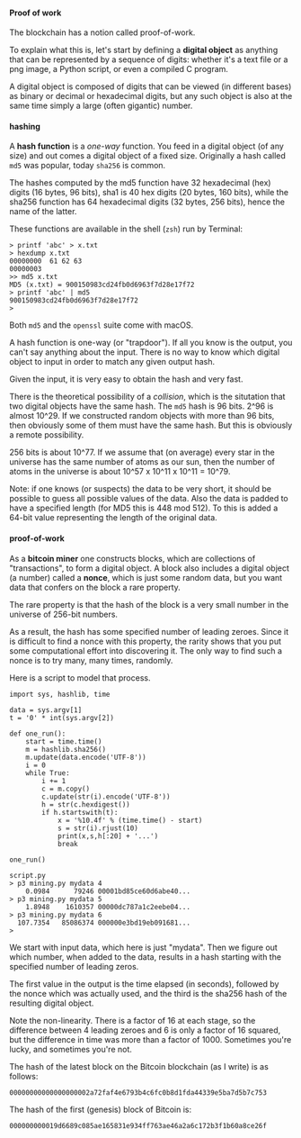 #### Proof of work

The blockchain has a notion called proof-of-work.

To explain what this is, let's start by defining a **digital object** as anything that can be represented by a sequence of digits:  whether it's a text file or a png image, a Python script, or even a compiled C program.

A digital object is composed of digits that can be viewed (in different bases) as binary or decimal or hexadecimal digits, but any such object is also at the same time simply a large (often gigantic) number.

#### hashing

A **hash function** is a *one-way* function.  You feed in a digital object (of any size) and out comes a digital object of a fixed size.  Originally a hash called `md5` was popular, today `sha256` is common.

The hashes computed by the md5 function have 32 hexadecimal (hex) digits (16 bytes, 96 bits), sha1 is 40 hex digits (20 bytes, 160 bits), while the sha256 function has 64 hexadecimal digits (32 bytes, 256 bits), hence the name of the latter.

These functions are available in the shell (`zsh`) run by Terminal:

```
> printf 'abc' > x.txt
> hexdump x.txt
00000000  61 62 63                                          
00000003
>> md5 x.txt
MD5 (x.txt) = 900150983cd24fb0d6963f7d28e17f72
> printf 'abc' | md5  
900150983cd24fb0d6963f7d28e17f72
>
```

Both `md5` and the `openssl` suite come with macOS.

A hash function is one-way (or "trapdoor").  If all you know is the output, you can't say anything about the input. There is no way to know which digital object to input in order to match any given output hash.

Given the input, it is very easy to obtain the hash and very fast.

There is the theoretical possibility of a *collision*, which is the situtation that two digital objects have the same hash.  The `md5` hash is 96 bits.  2^96 is almost 10^29.  If we constructed random objects with more than 96 bits, then obviously some of them must have the same hash.  But this is obviously a remote possibility.  

256 bits is about 10^77.  If we assume that (on average) every star in the universe has the same number of atoms as our sun, then the number of atoms in the universe is about 10^57 x 10^11 x 10^11 = 10^79.

Note:  if one knows (or suspects) the data to be very short, it should be possible to guess all possible values of the data.  Also the data is padded to have a specified length (for MD5 this is 448 mod 512).  To this is added a 64-bit value representing the length of the original data.

#### proof-of-work

As a **bitcoin miner** one constructs blocks, which are collections of "transactions", to form a digital object.  A block also includes a digital object (a number) called a **nonce**, which is just some random data, but you want data that confers on the block a rare property.  

The rare property is that the hash of the block is a very small number in the universe of 256-bit numbers.  

As a result, the hash has some specified number of leading zeroes.  Since it is difficult to find a nonce with this property, the rarity shows that you put some computational effort into discovering it.  The only way to find such a nonce is to try many, many times, randomly.

Here is a script to model that process.

```
import sys, hashlib, time 

data = sys.argv[1]
t = '0' * int(sys.argv[2])

def one_run():
    start = time.time()
    m = hashlib.sha256()
    m.update(data.encode('UTF-8'))
    i = 0
    while True:
        i += 1
        c = m.copy()
        c.update(str(i).encode('UTF-8'))
        h = str(c.hexdigest())
        if h.startswith(t):
            x = '%10.4f' % (time.time() - start)
            s = str(i).rjust(10)
            print(x,s,h[:20] + '...')
            break

one_run()
```

```
script.py
> p3 mining.py mydata 4
    0.0984      79246 00001bd85ce60d6abe40...
> p3 mining.py mydata 5
    1.8948    1610357 00000dc787a1c2eebe04...
> p3 mining.py mydata 6
  107.7354   85086374 000000e3bd19eb091681...
>
```

We start with input data, which here is just "mydata".  Then we figure out which number, when added to the data, results in a hash starting with the specified number of leading zeros.

The first value in the output is the time elapsed (in seconds), followed by the nonce which was actually used, and the third is the sha256 hash of the resulting digital object.

Note the non-linearity.  There is a factor of 16 at each stage, so the difference between 4 leading zeroes and 6 is only a factor of 16 squared, but the difference in time was more than a factor of 1000.  Sometimes you're lucky, and sometimes you're not.

The hash of the latest block on the Bitcoin blockchain (as I write) is as follows:

```
00000000000000000002a72faf4e6793b4c6fc0b8d1fda44339e5ba7d5b7c753
```

The hash of the first (genesis) block of Bitcoin is:

```
000000000019d6689c085ae165831e934ff763ae46a2a6c172b3f1b60a8ce26f
```
